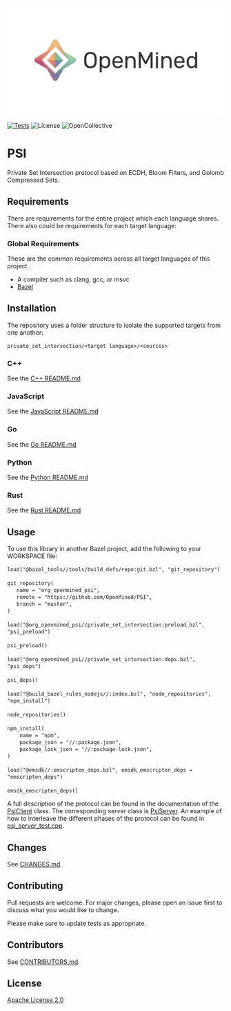 ![om-logo](https://github.com/OpenMined/design-assets/blob/master/logos/OM/horizontal-primary-trans.png)

[![Tests](https://github.com/OpenMined/PSI/workflows/Tests/badge.svg?branch=master&event=push)](https://github.com/OpenMined/PSI/actions?query=workflow%3ATests+branch%3Amaster+event%3Apush)
![License](https://img.shields.io/github/license/OpenMined/PSI)
![OpenCollective](https://img.shields.io/opencollective/all/openmined)

# PSI

Private Set Intersection protocol based on ECDH, Bloom Filters, and Golomb
Compressed Sets.

## Requirements

There are requirements for the entire project which each language shares. There
also could be requirements for each target language:

### Global Requirements

These are the common requirements across all target languages of this project.

- A compiler such as clang, gcc, or msvc
- [Bazel](https://bazel.build)

## Installation

The repository uses a folder structure to isolate the supported targets from one
another:

```
private_set_intersection/<target language>/<sources>
```

### C++

See the [C++ README.md](private_set_intersection/cpp/README.md)

### JavaScript

See the [JavaScript README.md](private_set_intersection/javascript/README.md)

### Go

See the [Go README.md](private_set_intersection/go/README.md)

### Python

See the [Python README.md](private_set_intersection/python/README.md)

### Rust

See the [Rust README.md](private_set_intersection/rust/README.md)

## Usage

To use this library in another Bazel project, add the following to your
WORKSPACE file:

```
load("@bazel_tools//tools/build_defs/repo:git.bzl", "git_repository")

git_repository(
   name = "org_openmined_psi",
   remote = "https://github.com/OpenMined/PSI",
   branch = "master",
)

load("@org_openmined_psi//private_set_intersection:preload.bzl", "psi_preload")

psi_preload()

load("@org_openmined_psi//private_set_intersection:deps.bzl", "psi_deps")

psi_deps()

load("@build_bazel_rules_nodejs//:index.bzl", "node_repositories", "npm_install")

node_repositories()

npm_install(
    name = "npm",
    package_json = "//:package.json",
    package_lock_json = "//:package-lock.json",
)

load("@emsdk//:emscripten_deps.bzl", emsdk_emscripten_deps = "emscripten_deps")

emsdk_emscripten_deps()

```

A full description of the protocol can be found in the documentation of the
[PsiClient](private_set_intersection/cpp/psi_client.h) class. The corresponding
server class is [PsiServer](private_set_intersection/cpp/psi_server.h). An
example of how to interleave the different phases of the protocol can be found
in [psi_server_test.cpp](private_set_intersection/cpp/psi_server_test.cpp).

## Changes

See [CHANGES.md](CHANGES.md).

## Contributing

Pull requests are welcome. For major changes, please open an issue first to
discuss what you would like to change.

Please make sure to update tests as appropriate.

## Contributors

See [CONTRIBUTORS.md](CONTRIBUTORS.md).

## License

[Apache License 2.0](https://choosealicense.com/licenses/apache-2.0/)
